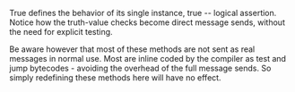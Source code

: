 True defines the behavior of its single instance, true -- logical assertion. Notice how the truth-value checks become direct message sends, without the need for explicit testing.Be aware however that most of these methods are not sent as real messages in normal use. Most are inline coded by the compiler as test and jump bytecodes - avoiding the overhead of the full message sends. So simply redefining these methods here will have no effect.
